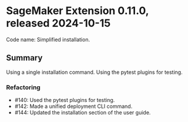 # SageMaker Extension 0.11.0, released 2024-10-15

Code name: Simplified installation.

## Summary

Using a single installation command. Using the pytest plugins for testing.

### Refactoring

* #140: Used the pytest plugins for testing.
* #142: Made a unified deployment CLI command.
* #144: Updated the installation section of the user guide. 
